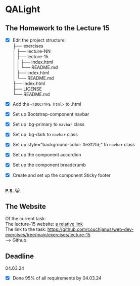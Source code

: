 # QALight
## The Homework to the Lecture 15

- [x] Edit the project structure:<br>
├── exercises<br>
│   ├── lecture-NN<br>
│   ├── lecture-15<br>
│   │   ├── index.html<br>
│   │   └── README.md<br>
│   ├── index.html <br>
│   └── README.md<br>
├── index.html<br>
├── LICENSE<br>
└── README.md<br>

- [x] Add the `<!DOCTYPE html>` to .html<br>
- [x] Set up Bootstrap-component navbar<br>
- [x] Set up .bg-primary to `navbar` class<br>
- [x] Set up .bg-dark to `navbar` class<br>
- [x] Set up style="background-color: #e3f2fd;" to `navbar` class<br>
- [x] Set up the component accordion<br>
- [x] Set up the component breadcrumb<br>
- [x] Create and set up the component Sticky footer
<br><br>

**P.S.** 😸.

## The Website
Of the current task: <br>
The lecture-15 website: [a relative link](./index.html)<br>
The link to the task: https://github.com/couchjanus/web-dev-exercises/tree/main/exercises/lecture-15
<br />
--> Github

## Deadline
04.03.24 <br />

- [x] Done 95% of all requirements by 04.03.24
